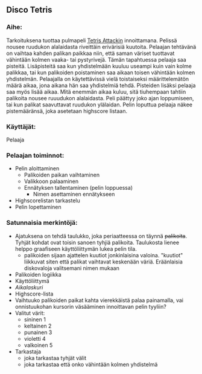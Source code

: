 ## Disco Tetris

### __Aihe:__ 
 Tarkoituksena tuottaa pulmapeli [Tetris Attackin](http://www.geek-pride.co.uk/wp-content/uploads/2014/03/tetris-attack-04.png) innoittamana. Pelissä nousee ruudukon alalaidasta riveittäin erivärisiä kuutoita. Pelaajan tehtävänä on vaihtaa kahden palikan paikkaa niin,
että saman väriset tuottavat vähintään kolmen vaaka- tai pystyrivejä. Tämän tapahtuessa pelaaja saa pisteitä. Lisäpisteitä saa kun yhdistelmään kuuluu useampi kuin vain kolme palikkaa, tai kun
palikoiden poistaminen saa aikaan toisen vähintään kolmen yhdistelmän. Pelaajalla on käytettävissä vielä toistaiseksi määrittelemätön määrä aikaa, jona aikana hän saa yhdistelmiä tehdä. Pisteiden
lisäksi pelaaja saa myös lisää aikaa. Mitä enemmän aikaa kuluu, sitä tiuhempaan tahtiin palikoita nousee ruuudukon alalaidasta. Peli päättyy joko ajan loppumiseen, tai kun palikat saavuttavat
ruudukon ylälaidan. Pelin loputtua pelaaja näkee pistemääränsä, joka asetetaan highscore listaan.

### __Käyttäjät:__
 Pelaaja

### __Pelaajan toiminnot:__
* Pelin aloittaminen
  * Palikoiden paikan vaihtaminen
  * Valikkoon palaaminen
  * Ennätyksen tallentaminen (pelin loppuessa)
    * Nimen asettaminen ennätykseen
* Highscorelistan tarkastelu
* Pelin lopettaminen

### __Satunnaisia merkintöjä:__
* Ajatuksena on tehdä taulukko, joka periaatteessa on täynnä ~~palikoita~~. Tyhjät kohdat ovat toisin sanoen tyhjiä palikoita.
Taulukosta lienee helppo graafiseen käyttöliittymän lukea pelin tila.
  * palikoiden sijaan ajattelen kuutiot jonkinlaisina valoina. "kuutiot" liikkuvat siten että palikat vaihtavat
keskenään väriä. Eräänlaisia diskovaloja valitsemani nimen mukaan
* Palikoiden logiikka
* Käyttöliittymä
* _Aikalaskuri_
* Highscore-lista
* Vaihtuuko palikoiden paikat kahta vierekkäistä palaa painamalla, vai onnistuukohan kursorin väsääminen innoittavan pelin tyyliin?
* Valitut värit:
  * sininen 1
  * keltainen 2
  * punainen 3
  * violetti 4
  * valkoinen 5
* Tarkastaja
  * joka tarkastaa tyhjät välit
  * joka tarkastaa että onko vähintään kolmen yhdistelmä


